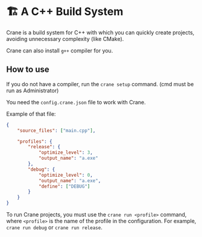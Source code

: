 # 🏗️ A C++ Build System

Crane is a build system for C++ with which you can quickly create projects, avoiding unnecessary complexity (like CMake). 

Crane can also install `g++` compiler for you. 

## How to use

If you do not have a compiler, run the `crane setup` command. (cmd must be run as Administrator)

You need the `config.crane.json` file to work with Crane.

Example of that file:

```json
{
    "source_files": ["main.cpp"],

    "profiles": {
        "release": {
            "optimize_level": 3,
            "output_name": "a.exe"
        },
        "debug": {
            "optimize_level": 0,
            "output_name": "a.exe",
            "define": ["DEBUG"]
        }
    }
}
```

To run Crane projects, you must use the `crane run <profile>` command, where `<profile>` is the name of the profile in the configuration. For example, `crane run debug` or `crane run release`.
